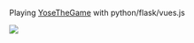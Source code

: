 Playing [YoseTheGame](http://yosethegame.com) with python/flask/vues.js

<img src="https://img.shields.io/badge/yose-50-brightgreen.svg"/>


